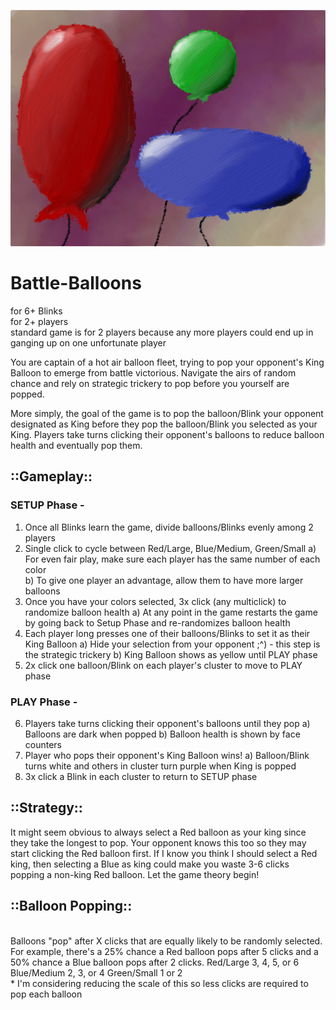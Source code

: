 ![TheHuntBanner](/images/Balloons.jpg) 

# Battle-Balloons
for 6+ Blinks 
</br>for 2+ players 
</br>  standard game is for 2 players because any more players could end up in ganging up on one unfortunate player

You are captain of a hot air balloon fleet, trying to pop your opponent's King Balloon to emerge from battle victorious.  Navigate the airs of random chance and rely on strategic trickery to pop before you yourself are popped.

More simply, the goal of the game is to pop the balloon/Blink your opponent designated as King before they pop the balloon/Blink you selected as your King.  Players take turns clicking their opponent's balloons to reduce balloon health and eventually pop them.

## ::Gameplay::
### SETUP Phase -
1. Once all Blinks learn the game, divide balloons/Blinks evenly among 2 players
2. Single click to cycle between Red/Large, Blue/Medium, Green/Small
  a) For even fair play, make sure each player has the same number of each color  
  b) To give one player an advantage, allow them to have more larger balloons
3. Once you have your colors selected, 3x click (any multiclick) to randomize balloon health
  a) At any point in the game restarts the game by going back to Setup Phase and re-randomizes balloon health
4. Each player long presses one of their balloons/Blinks to set it as their King Balloon
  a) Hide your selection from your opponent ;^) - this step is the strategic trickery
  b) King Balloon shows as yellow until PLAY phase
5. 2x click one balloon/Blink on each player's cluster to move to PLAY phase 

### PLAY Phase - 
6. Players take turns clicking their opponent's balloons until they pop
  a) Balloons are dark when popped
  b) Balloon health is shown by face counters 
7. Player who pops their opponent's King Balloon wins!
  a) Balloon/Blink turns white and others in cluster turn purple when King is popped
8. 3x click a Blink in each cluster to return to SETUP phase
  
## ::Strategy::
It might seem obvious to always select a Red balloon as your king since they take the longest to pop.  Your opponent knows this too so they may start clicking the Red balloon first.  If I know you think I should select a Red king, then selecting a Blue as king could make you waste 3-6 clicks popping a non-king Red balloon.  Let the game theory begin!

## ::Balloon Popping::
</br>Balloons "pop" after X clicks that are equally likely to be randomly selected.  For example, there's a 25% chance a Red balloon pops after 5 clicks and a 50% chance a Blue balloon pops after 2 clicks.
  Red/Large 3, 4, 5, or 6 
  Blue/Medium 2, 3, or 4
  Green/Small 1 or 2
  </br>* I'm considering reducing the scale of this so less clicks are required to pop each balloon
  
